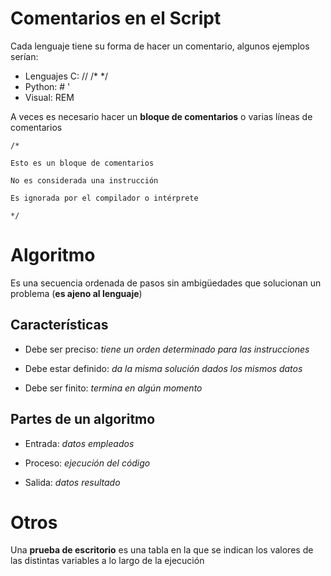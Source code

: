 # Comentarios en el Script

Cada lenguaje tiene su forma de hacer un comentario, algunos ejemplos serían:

- Lenguajes C: // /* */
- Python: # ' 
- Visual: REM

A veces es necesario hacer un **bloque de comentarios** o varias líneas de comentarios
```
/*

Esto es un bloque de comentarios

No es considerada una instrucción

Es ignorada por el compilador o intérprete

*/
```

# Algoritmo

Es una secuencia ordenada de pasos sin ambigüedades que solucionan un problema (**es ajeno al lenguaje**)

## Características

- Debe ser preciso: _tiene un orden determinado para las instrucciones_

- Debe estar definido: _da la misma solución dados los mismos datos_

- Debe ser finito: _termina en algún momento_

## Partes de un algoritmo

- Entrada: _datos empleados_

- Proceso: _ejecución del código_

- Salida: _datos resultado_

# Otros

Una **prueba de escritorio** es una tabla en la que se indican los valores de las distintas variables a lo largo de la ejecución